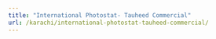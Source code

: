 ```yaml
---
title: "International Photostat- Tauheed Commercial"
url: /karachi/international-photostat-tauheed-commercial/
---
```

